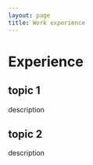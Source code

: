 ```yaml
---
layout: page
title: Work experience
---
```

# Experience
## topic 1
description
## topic 2
description
